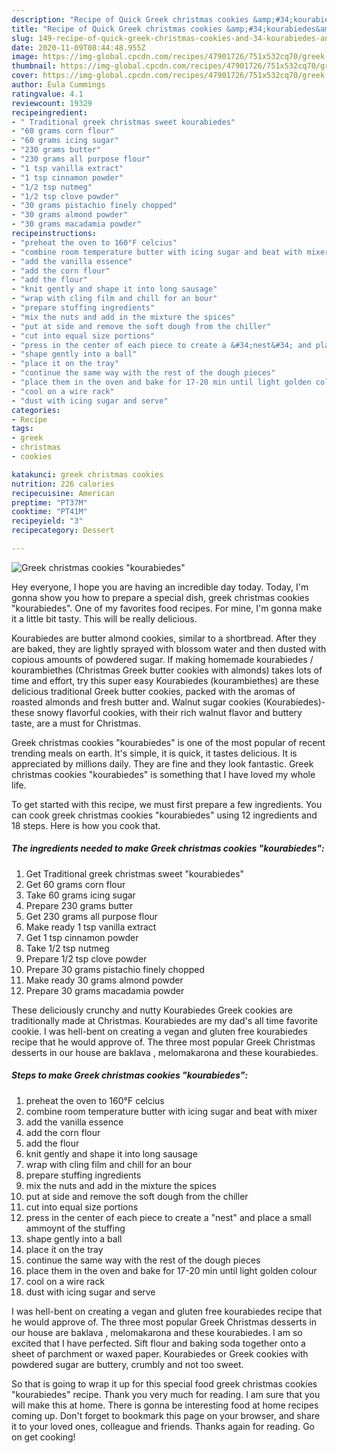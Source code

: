 ```yaml
---
description: "Recipe of Quick Greek christmas cookies &amp;#34;kourabiedes&amp;#34;"
title: "Recipe of Quick Greek christmas cookies &amp;#34;kourabiedes&amp;#34;"
slug: 149-recipe-of-quick-greek-christmas-cookies-and-34-kourabiedes-and-34
date: 2020-11-09T08:44:48.955Z
image: https://img-global.cpcdn.com/recipes/47901726/751x532cq70/greek-christmas-cookies-kourabiedes-recipe-main-photo.jpg
thumbnail: https://img-global.cpcdn.com/recipes/47901726/751x532cq70/greek-christmas-cookies-kourabiedes-recipe-main-photo.jpg
cover: https://img-global.cpcdn.com/recipes/47901726/751x532cq70/greek-christmas-cookies-kourabiedes-recipe-main-photo.jpg
author: Eula Cummings
ratingvalue: 4.1
reviewcount: 19329
recipeingredient:
- " Traditional greek christmas sweet kourabiedes"
- "60 grams corn flour"
- "60 grams icing sugar"
- "230 grams butter"
- "230 grams all purpose flour"
- "1 tsp vanilla extract"
- "1 tsp cinnamon powder"
- "1/2 tsp nutmeg"
- "1/2 tsp clove powder"
- "30 grams pistachio finely chopped"
- "30 grams almond powder"
- "30 grams macadamia powder"
recipeinstructions:
- "preheat the oven to 160°F celcius"
- "combine room temperature butter with icing sugar and beat with mixer"
- "add the vanilla essence"
- "add the corn flour"
- "add the flour"
- "knit gently and shape it into long sausage"
- "wrap with cling film and chill for an bour"
- "prepare stuffing ingredients"
- "mix the nuts and add in the mixture the spices"
- "put at side and remove the soft dough from the chiller"
- "cut into equal size portions"
- "press in the center of each piece to create a &#34;nest&#34; and place a small ammoynt of the stuffing"
- "shape gently into a ball"
- "place it on the tray"
- "continue the same way with the rest of the dough pieces"
- "place them in the oven and bake for 17-20 min until light golden colour"
- "cool on a wire rack"
- "dust with icing sugar and serve"
categories:
- Recipe
tags:
- greek
- christmas
- cookies

katakunci: greek christmas cookies 
nutrition: 226 calories
recipecuisine: American
preptime: "PT37M"
cooktime: "PT41M"
recipeyield: "3"
recipecategory: Dessert

---
```



![Greek christmas cookies &#34;kourabiedes&#34;](https://img-global.cpcdn.com/recipes/47901726/751x532cq70/greek-christmas-cookies-kourabiedes-recipe-main-photo.jpg)

Hey everyone, I hope you are having an incredible day today. Today, I'm gonna show you how to prepare a special dish, greek christmas cookies &#34;kourabiedes&#34;. One of my favorites food recipes. For mine, I'm gonna make it a little bit tasty. This will be really delicious.

Kourabiedes are butter almond cookies, similar to a shortbread. After they are baked, they are lightly sprayed with blossom water and then dusted with copious amounts of powdered sugar. If making homemade kourabiedes / kourambiethes (Christmas Greek butter cookies with almonds) takes lots of time and effort, try this super easy Kourabiedes (kourambiethes) are these delicious traditional Greek butter cookies, packed with the aromas of roasted almonds and fresh butter and. Walnut sugar cookies (Kourabiedes)- these snowy flavorful cookies, with their rich walnut flavor and buttery taste, are a must for Christmas.

Greek christmas cookies &#34;kourabiedes&#34; is one of the most popular of recent trending meals on earth. It's simple, it is quick, it tastes delicious. It is appreciated by millions daily. They are fine and they look fantastic. Greek christmas cookies &#34;kourabiedes&#34; is something that I have loved my whole life.


To get started with this recipe, we must first prepare a few ingredients. You can cook greek christmas cookies &#34;kourabiedes&#34; using 12 ingredients and 18 steps. Here is how you cook that.

<!--inarticleads1-->

##### The ingredients needed to make Greek christmas cookies &#34;kourabiedes&#34;:

1. Get  Traditional greek christmas sweet &#34;kourabiedes&#34;
1. Get 60 grams corn flour
1. Take 60 grams icing sugar
1. Prepare 230 grams butter
1. Get 230 grams all purpose flour
1. Make ready 1 tsp vanilla extract
1. Get 1 tsp cinnamon powder
1. Take 1/2 tsp nutmeg
1. Prepare 1/2 tsp clove powder
1. Prepare 30 grams pistachio finely chopped
1. Make ready 30 grams almond powder
1. Prepare 30 grams macadamia powder


These deliciously crunchy and nutty Kourabiedes Greek cookies are traditionally made at Christmas. Kourabiedes are my dad&#39;s all time favorite cookie. I was hell-bent on creating a vegan and gluten free kourabiedes recipe that he would approve of. The three most popular Greek Christmas desserts in our house are baklava , melomakarona and these kourabiedes. 

<!--inarticleads2-->

##### Steps to make Greek christmas cookies &#34;kourabiedes&#34;:

1. preheat the oven to 160°F celcius
1. combine room temperature butter with icing sugar and beat with mixer
1. add the vanilla essence
1. add the corn flour
1. add the flour
1. knit gently and shape it into long sausage
1. wrap with cling film and chill for an bour
1. prepare stuffing ingredients
1. mix the nuts and add in the mixture the spices
1. put at side and remove the soft dough from the chiller
1. cut into equal size portions
1. press in the center of each piece to create a &#34;nest&#34; and place a small ammoynt of the stuffing
1. shape gently into a ball
1. place it on the tray
1. continue the same way with the rest of the dough pieces
1. place them in the oven and bake for 17-20 min until light golden colour
1. cool on a wire rack
1. dust with icing sugar and serve


I was hell-bent on creating a vegan and gluten free kourabiedes recipe that he would approve of. The three most popular Greek Christmas desserts in our house are baklava , melomakarona and these kourabiedes. I am so excited that I have perfected. Sift flour and baking soda together onto a sheet of parchment or waxed paper. Kourabiedes or Greek cookies with powdered sugar are buttery, crumbly and not too sweet. 

So that is going to wrap it up for this special food greek christmas cookies &#34;kourabiedes&#34; recipe. Thank you very much for reading. I am sure that you will make this at home. There is gonna be interesting food at home recipes coming up. Don't forget to bookmark this page on your browser, and share it to your loved ones, colleague and friends. Thanks again for reading. Go on get cooking!
